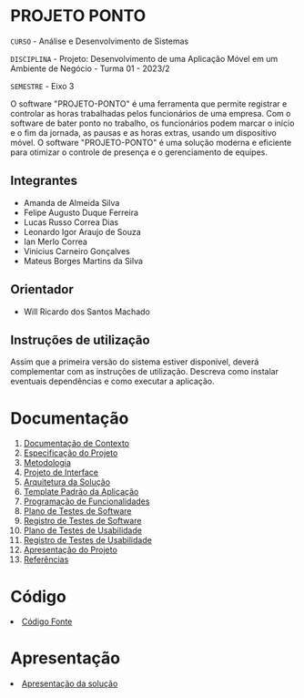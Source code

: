 # PROJETO PONTO

`CURSO` - Análise e Desenvolvimento de Sistemas

`DISCIPLINA` - Projeto: Desenvolvimento de uma Aplicação Móvel em um Ambiente de Negócio - Turma 01 - 2023/2

`SEMESTRE` - Eixo 3

O software "PROJETO-PONTO" é uma ferramenta que permite registrar e controlar as horas trabalhadas pelos funcionários de uma empresa. Com o software de bater ponto no trabalho, os funcionários podem marcar o início e o fim da jornada, as pausas e as horas extras, usando um dispositivo móvel. O software "PROJETO-PONTO" é uma solução moderna e eficiente para otimizar o controle de presença e o gerenciamento de equipes.

## Integrantes

* Amanda de Almeida Silva
* Felipe Augusto Duque Ferreira
* Lucas Russo Correa Dias
* Leonardo Igor Araujo de Souza
* Ian Merlo Correa
* Vinicius Carneiro Gonçalves
* Mateus Borges Martins da Silva

## Orientador

* Will Ricardo dos Santos Machado

## Instruções de utilização

Assim que a primeira versão do sistema estiver disponível, deverá complementar com as instruções de utilização. Descreva como instalar eventuais dependências e como executar a aplicação.

# Documentação

<ol>
<li><a href="docs/01-Documentação de Contexto.md"> Documentação de Contexto</a></li>
<li><a href="docs/02-Especificação do Projeto.md"> Especificação do Projeto</a></li>
<li><a href="docs/03-Metodologia.md"> Metodologia</a></li>
<li><a href="docs/04-Projeto de Interface.md"> Projeto de Interface</a></li>
<li><a href="docs/05-Arquitetura da Solução.md"> Arquitetura da Solução</a></li>
<li><a href="docs/06-Template Padrão da Aplicação.md"> Template Padrão da Aplicação</a></li>
<li><a href="docs/07-Programação de Funcionalidades.md"> Programação de Funcionalidades</a></li>
<li><a href="docs/08-Plano de Testes de Software.md"> Plano de Testes de Software</a></li>
<li><a href="docs/09-Registro de Testes de Software.md"> Registro de Testes de Software</a></li>
<li><a href="docs/10-Plano de Testes de Usabilidade.md"> Plano de Testes de Usabilidade</a></li>
<li><a href="docs/11-Registro de Testes de Usabilidade.md"> Registro de Testes de Usabilidade</a></li>
<li><a href="docs/12-Apresentação do Projeto.md"> Apresentação do Projeto</a></li>
<li><a href="docs/13-Referências.md"> Referências</a></li>
</ol>

# Código

<li><a href="src/README.md"> Código Fonte</a></li>

# Apresentação

<li><a href="presentation/README.md"> Apresentação da solução</a></li>
